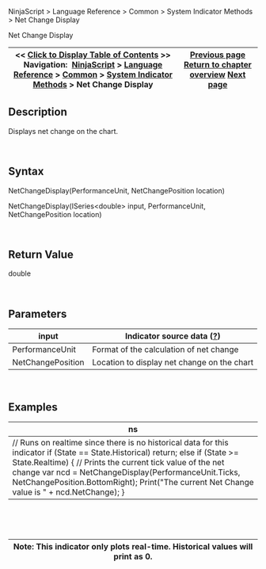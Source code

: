 ﻿


NinjaScript \> Language Reference \> Common \> System Indicator Methods \> Net Change Display






















Net Change Display







| \<\< [Click to Display Table of Contents](net_change_display.md) \>\> **Navigation:**     [NinjaScript](ninjascript.md) \> [Language Reference](language_reference_wip.md) \> [Common](common.md) \> [System Indicator Methods](indicators.md) \> Net Change Display | [Previous page](moving_average_ribbon.md) [Return to chapter overview](indicators.md) [Next page](n_bars_down.md) |
| --- | --- |











## Description


Displays net change on the chart.


 


## Syntax


NetChangeDisplay(PerformanceUnit, NetChangePosition location)


NetChangeDisplay(ISeries\<double\> input, PerformanceUnit, NetChangePosition location)


 


## Return Value


double


 


## Parameters




| input | Indicator source data ([?](valid_input_data_for_indicator.md)) |
| --- | --- |
| PerformanceUnit | Format of the calculation of net change |
| NetChangePosition | Location to display net change on the chart |



 


## 


## Examples




| ns |
| --- |
| // Runs on realtime since there is no historical data for this indicator if (State \=\= State.Historical)  return;  else if (State \>\= State.Realtime) { // Prints the current tick value of the net change var ncd \= NetChangeDisplay(PerformanceUnit.Ticks, NetChangePosition.BottomRight); Print("The current Net Change value is " \+ ncd.NetChange); } |



 


 




| Note: This indicator only plots real\-time. Historical values will print as 0\. |
| --- |



## 








